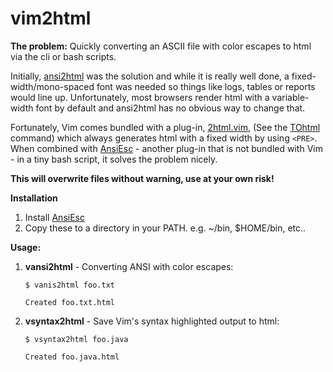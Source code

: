 # vim2html #

**The problem:** Quickly converting an ASCII file with color escapes to html via the cli or bash scripts.

Initially, [ansi2html](https://pypi.org/project/ansi2html/) was the solution and while it is really well done, a fixed-width/mono-spaced font was needed so things like logs, tables or reports would line up. Unfortunately, most browsers render html with a variable-width font by default and ansi2html has no obvious way to change that.

Fortunately, Vim comes bundled with a  plug-in, [2html.vim](https://github.com/vim/vim/blob/master/runtime/syntax/2html.vim), (See the [TOhtml](http://vimdoc.sourceforge.net/htmldoc/syntax.html#:TOhtml) command) which always generates html with a fixed width by using `<PRE>`. When combined with [AnsiEsc](https://www.vim.org/scripts/script.php?script_id=302) - another plug-in that is not bundled with Vim - in a tiny bash script, it solves the problem nicely.

**This will overwrite files without warning, use at your own risk!**

**Installation**

1. Install [AnsiEsc](https://www.vim.org/scripts/script.php?script_id=302)
2. Copy these to a directory in your PATH. e.g. ~/bin, $HOME/bin, etc..

**Usage:**

1. **vansi2html** - Converting ANSI with color escapes:
    ```
    $ vanis2html foo.txt
    
    Created foo.txt.html
    ```


2. **vsyntax2html** - Save Vim's syntax highlighted output to html:
    ```
    $ vsyntax2html foo.java
    
    Created foo.java.html
    ```

